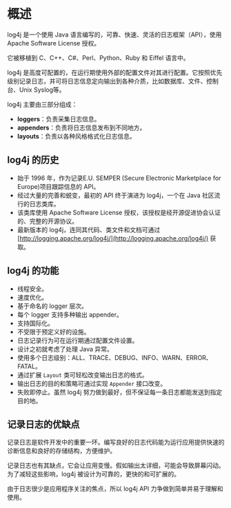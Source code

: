 # 概述

log4j 是一个使用 Java 语言编写的，可靠、快速、灵活的日志框架（API），使用 Apache Software License 授权。

它被移植到 C、C++、C#、Perl、Python、Ruby 和 Eiffel 语言中。

log4j 是高度可配置的，在运行期使用外部的配置文件对其进行配置。它按照优先级别记录日志，并可将日志信息定向输出到各种介质，比如数据库、文件、控制台、Unix Syslog等。

log4j 主要由三部分组成：

- **loggers**：负责采集日志信息。
- **appenders**：负责将日志信息发布到不同地方。
- **layouts**：负责以各种风格格式化日志信息。

## log4j 的历史

- 始于 1996 年，作为记录E.U. SEMPER (Secure Electronic Marketplace for Europe)项目跟踪信息的 API。
- 经过大量的完善和蜕变，最初的 API 终于演进为 log4j，一个在 Java 社区流行的日志类库。
- 该类库使用 Apache Software License 授权，该授权是经开源促进协会认证的、完整的开源协议。
- 最新版本的 log4j，连同其代码、类文件和文档可通过 [http://logging.apache.org/log4j/](http://logging.apache.org/log4j/) 获取。

## log4j 的功能

- 线程安全。
- 速度优化。
- 基于命名的 logger 层次。
- 每个 logger 支持多种输出 appender。
- 支持国际化。
- 不受限于预定义好的设施。
- 日志记录行为可在运行期通过配置文件设置。
- 设计之初就考虑了处理 Java 异常。
- 使用多个日志级别：ALL、TRACE、DEBUG、INFO、WARN、ERROR、FATAL。
- 通过扩展 `Layout` 类可轻松改变输出日志的格式。
- 输出日志的目的和策略可通过实现 `Appender` 接口改变。
- 失败即停止。虽然 log4j 努力做到最好，但不保证每一条日志都能发送到指定目的地。

## 记录日志的优缺点

记录日志是软件开发中的重要一环。编写良好的日志代码能为运行应用提供快速的诊断信息和良好的存储结构，方便维护。

记录日志也有其缺点，它会让应用变慢。假如输出太详细，可能会导致屏幕闪动。为了减轻这些影响，log4j 被设计为可靠的，更快的和可扩展的。

由于日志很少是应用程序关注的焦点，所以 log4j API 力争做到简单并易于理解和使用。